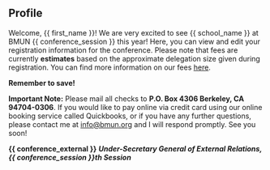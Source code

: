 ## Profile

Welcome, {{ first_name }}! We are very excited to see {{ school_name }} at BMUN {{ conference_session }} this year! Here, you can view and edit your registration information for the conference. Please note that fees are currently **estimates** based on the approximate delegation size given during registration. You can find more information on our fees [here](http://www.bmun.org/conference-fees/).

**Remember to save!**

**Important Note:** Please mail all checks to **P.O. Box 4306 Berkeley, CA 94704-0306**. If you would like to pay online via credit card using our online booking service called Quickbooks, or if you have any further questions, please contact me at [info@bmun.org](mailto:info@bmun.org) and I will respond promptly. See you soon!

**{{ conference_external }}** ***Under-Secretary General of External Relations, {{ conference_session }}th Session***
